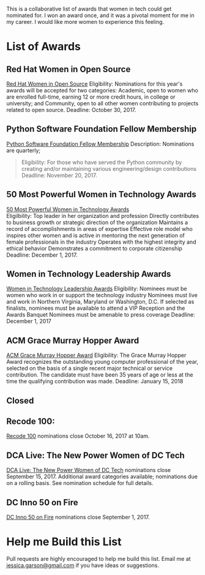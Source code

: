 This is a collaborative list of awards that women in tech could get nominated for. I won an award once, and it was a pivotal moment for me in my career. I would like more women to experience this feeling. 

# List of Awards

## Red Hat Women in Open Source
[Red Hat Women in Open Source](https://www.redhat.com/en/about/press-releases/nominations-open-2018-red-hat-women-open-source-awards) 
Eligibility: Nominations for this year's awards will be accepted for two categories: Academic, open to women who are enrolled full-time, earning 12 or more credit hours, in college or university; and Community, open to all other women contributing to projects related to open source.
Deadline: October 30, 2017.

## Python Software Foundation Fellow Membership
[Python Software Foundation Fellow Membership](https://www.python.org/psf/fellows/) 
Description: Nominations are quarterly; 
>Eligibility: For those who have served the Python community by creating and/or maintaining various engineering/design contributions
>Deadline: November 20, 2017. 

## 50 Most Powerful Women in Technology Awards
[50 Most Powerful Women in Technology Awards ](http://top50tech.org/2018/)  
Eligilbility: Top leader in her organization and profession
Directly contributes to business growth or strategic direction of the organization
Maintains a record of accomplishments in areas of expertise
Effective role model who inspires other women and is active in mentoring the next generation of female professionals in the industry
Operates with the highest integrity and ethical behavior
Demonstrates a commitment to corporate citizenship
Deadline: December 1, 2017.

## Women in Technology Leadership Awards
[Women in Technology Leadership Awards](http://www.womenintechnology.org/leadership-awards) 
Eligibility: Nominees must be women who work in or support the technology industry
Nominees must live and work in Northern Virginia, Maryland or Washington, D.C.
If selected as finalists, nominees must be available to attend a VIP Reception and the Awards Banquet
Nominees must be amenable to press coverage
Deadline: December 1, 2017

## ACM Grace Murray Hopper Award
[ACM Grace Murray Hopper Award](https://awards.acm.org/hopper/nominations) 
Eligibility: The Grace Murray Hopper Award recognizes the outstanding young computer professional of the year, selected on the basis of a single recent major technical or service contribution.  The candidate must have been 35 years of age or less at the time the qualifying contribution was made.
Deadline: January 15, 2018

## Closed

## Recode 100:
[Recode 100](https://www.recode.net/2017/9/27/16350668/recode-100-nominate-top-tech-business-people-who-matter-2017) nominations close October 16, 2017 at 10am.

## DCA Live: The New Power Women of DC Tech
[DCA Live: The New Power Women of DC Tech](http://dca-live.com/nominate) nominations close September 15, 2017. Additional award categories available; nominations due on a rolling basis. See nomination schedule for full details.

## DC Inno 50 on Fire
[DC Inno 50 on Fire](https://www.americaninno.com/dc/dc-innos-50-on-fire/) nominations close September 1, 2017.

# Help me Build this List
Pull requests are highly encouraged to help me build this list. Email me at jessica.garson@gmail.com if you have ideas or suggestions.  
